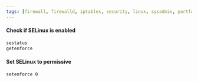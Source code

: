 ```yaml
---
tags: [firewall, firewalld, iptables, security, linux, sysadmin, portforward, portforwarding]
---
```

#### Check if SELinux is enabled
```bash
sestatus
getenforce
```

#### Set SELinux to permissive
```bash
setenforce 0
```